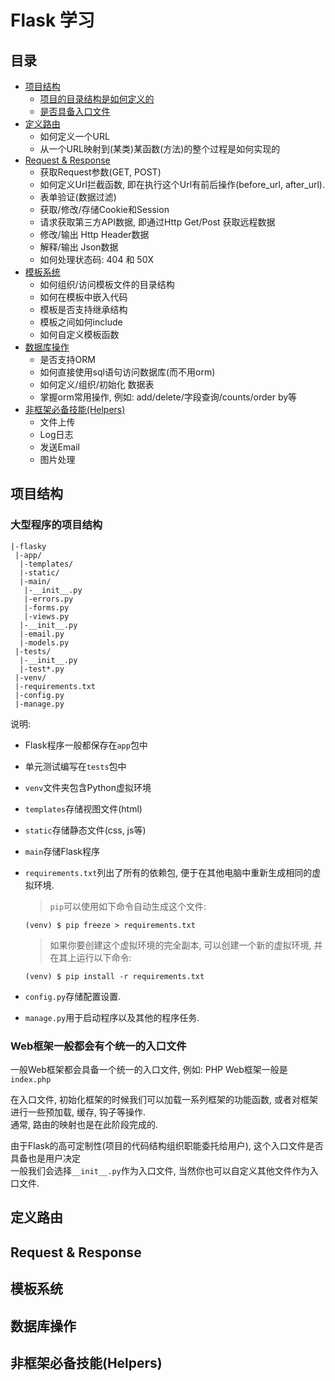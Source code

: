 Flask 学习
==========

目录
----
- [项目结构](#项目结构)
    + [项目的目录结构是如何定义的](#大型程序的项目结构)
    + [是否具备入口文件](#web框架一般都会有个统一的入口文件)
- [定义路由](#定义路由)
    + 如何定义一个URL
    + 从一个URL映射到(某类)某函数(方法)的整个过程是如何实现的
- [Request & Response](#Request--Response)
    + 获取Request参数(GET, POST)
    + 如何定义Url拦截函数, 即在执行这个Url有前后操作(before_url, after_url).
    + 表单验证(数据过滤)
    + 获取/修改/存储Cookie和Session
    + 请求获取第三方API数据, 即通过Http Get/Post 获取远程数据
    + 修改/输出 Http Header数据
    + 解释/输出 Json数据
    + 如何处理状态码: 404 和 50X
- [模板系统](#模板系统)
    + 如何组织/访问模板文件的目录结构
    + 如何在模板中嵌入代码
    + 模板是否支持继承结构
    + 模板之间如何include
    + 如何自定义模板函数
- [数据库操作](#数据库操作)
    + 是否支持ORM
    + 如何直接使用sql语句访问数据库(而不用orm)
    + 如何定义/组织/初始化 数据表
    + 掌握orm常用操作, 例如: add/delete/字段查询/counts/order by等
- [非框架必备技能(Helpers)](#非框架必备技能(Helpers))
    + 文件上传
    + Log日志
    + 发送Email
    + 图片处理

项目结构
--------

### 大型程序的项目结构
```
|-flasky
 |-app/
  |-templates/
  |-static/
  |-main/
   |-__init__.py
   |-errors.py
   |-forms.py
   |-views.py
  |-__init__.py
  |-email.py
  |-models.py
 |-tests/
  |-__init__.py
  |-test*.py
 |-venv/
 |-requirements.txt
 |-config.py
 |-manage.py
```
说明:  
- Flask程序一般都保存在`app`包中
- 单元测试编写在`tests`包中
- `venv`文件夹包含Python虚拟环境

- `templates`存储视图文件(html)
- `static`存储静态文件(css, js等)
- `main`存储Flask程序

- `requirements.txt`列出了所有的依赖包, 便于在其他电脑中重新生成相同的虚拟环境.
    > `pip`可以使用如下命令自动生成这个文件:  

    ```
    (venv) $ pip freeze > requirements.txt
    ```
    > 如果你要创建这个虚拟环境的完全副本, 可以创建一个新的虚拟环境, 并在其上运行以下命令:  

    ```
    (venv) $ pip install -r requirements.txt
    ```
- `config.py`存储配置设置.
- `manage.py`用于启动程序以及其他的程序任务.

### Web框架一般都会有个统一的入口文件
一般Web框架都会具备一个统一的入口文件, 例如: PHP Web框架一般是`index.php`  

在入口文件, 初始化框架的时候我们可以加载一系列框架的功能函数, 或者对框架进行一些预加载, 缓存, 钩子等操作.  
通常, 路由的映射也是在此阶段完成的.  

由于Flask的高可定制性(项目的代码结构组织职能委托给用户), 这个入口文件是否具备也是用户决定  
一般我们会选择`__init__.py`作为入口文件, 当然你也可以自定义其他文件作为入口文件.

定义路由
--------

Request & Response
------------------

模板系统
--------

数据库操作
----------

非框架必备技能(Helpers)
-----------------------
